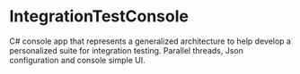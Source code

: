 # IntegrationTestConsole
C# console app that represents a generalized architecture to help develop a personalized suite for integration testing. Parallel threads, Json configuration and console simple UI.

